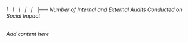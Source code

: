 ###### |   |   |   |   |   ├── Number of Internal and External Audits Conducted on Social Impact

*Add content here*